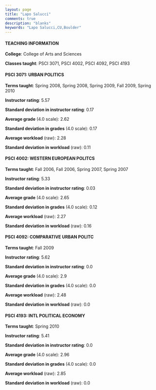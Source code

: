```yaml
---
layout: page
title: "Lapo Salucci" 
comments: true
description: "blanks"
keywords: "Lapo Salucci,CU,Boulder"
---
```

<head>
<script src="https://ajax.googleapis.com/ajax/libs/jquery/2.1.3/jquery.min.js"></script>
<script src="https://dl.dropboxusercontent.com/s/pc42nxpaw1ea4o9/highcharts.js?dl=0"></script>
<!-- <script src="../assets/js/highcharts.js"></script> -->
<style type="text/css">@font-face {
	font-family: "Bebas Neue";
	src: url(https://www.filehosting.org/file/details/544349/BebasNeue Regular.otf) format("opentype");
	}
	h1.Bebas { 
		font-family: "Bebas Neue", Verdana, Tahoma;
	}
</style>
</head>
	   
#### TEACHING INFORMATION

**College**: College of Arts and Sciences

**Classes taught**: PSCI 3071, PSCI 4002, PSCI 4092, PSCI 4193

#### PSCI 3071: URBAN POLITICS

**Terms taught**: Spring 2008, Spring 2008, Spring 2009, Fall 2009, Spring 2010

**Instructor rating**: 5.57

**Standard deviation in instructor rating**: 0.17

**Average grade** (4.0 scale): 2.62

**Standard deviation in grades** (4.0 scale): 0.17

**Average workload** (raw): 2.28

**Standard deviation in workload** (raw): 0.11

#### PSCI 4002: WESTERN EUROPEAN POLITCS

**Terms taught**: Fall 2006, Fall 2006, Spring 2007, Spring 2007

**Instructor rating**: 5.33

**Standard deviation in instructor rating**: 0.03

**Average grade** (4.0 scale): 2.65

**Standard deviation in grades** (4.0 scale): 0.12

**Average workload** (raw): 2.27

**Standard deviation in workload** (raw): 0.16

#### PSCI 4092: COMPARATIVE URBAN POLITC

**Terms taught**: Fall 2009

**Instructor rating**: 5.62

**Standard deviation in instructor rating**: 0.0

**Average grade** (4.0 scale): 2.9

**Standard deviation in grades** (4.0 scale): 0.0

**Average workload** (raw): 2.48

**Standard deviation in workload** (raw): 0.0

#### PSCI 4193: INTL POLITICAL ECONOMY

**Terms taught**: Spring 2010

**Instructor rating**: 5.41

**Standard deviation in instructor rating**: 0.0

**Average grade** (4.0 scale): 2.96

**Standard deviation in grades** (4.0 scale): 0.0

**Average workload** (raw): 2.85

**Standard deviation in workload** (raw): 0.0


